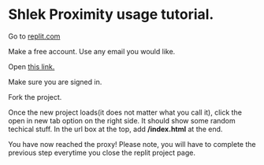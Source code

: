 #  Shlek Proximity usage tutorial.

Go to [replit.com](https://www.replit.com/)

Make a free account. Use any email you would like.

Open [this link.](https://replit.com/@shlokshahME/PrizeCluelessRoot?v=1)

Make sure you are signed in.

Fork the project.

Once the new project loads(it does not matter what you call it),
click the open in new tab option on the right side. It should show some random techical stuff. In the url box at the top, add **/index.html** at the end.

You have now reached the proxy! Please note, you will have to complete the previous step everytime you close the replit project page. 
